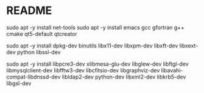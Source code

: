 <!-- README.md --- 
;; 
;; Description: 
;; Author: Hongyi Wu(吴鸿毅)
;; Email: wuhongyi@qq.com 
;; Created: 六 7月 17 21:37:37 2021 (+0800)
;; Last-Updated: 六 7月 17 22:47:29 2021 (+0800)
;;           By: Hongyi Wu(吴鸿毅)
;;     Update #: 9
;; URL: http://wuhongyi.cn -->

# README


sudo apt -y install net-tools
sudo apt -y install emacs gcc gfortran g++ cmake qt5-default qtcreator


sudo apt -y install dpkg-dev binutils libx11-dev libxpm-dev libxft-dev libxext-dev python libssl-dev

sudo apt -y install libpcre3-dev xlibmesa-glu-dev libglew-dev libftgl-dev libmysqlclient-dev libfftw3-dev libcfitsio-dev libgraphviz-dev libavahi-compat-libdnssd-dev libldap2-dev python-dev libxml2-dev libkrb5-dev libgsl-dev 








<!-- README.md ends here -->
